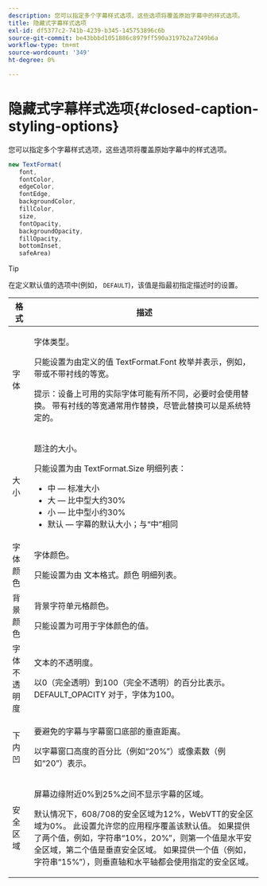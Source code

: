 ```yaml
---
description: 您可以指定多个字幕样式选项，这些选项将覆盖原始字幕中的样式选项。
title: 隐藏式字幕样式选项
exl-id: df5377c2-741b-4239-b345-145753896c6b
source-git-commit: be43bbbd1051886c8979ff590a3197b2a7249b6a
workflow-type: tm+mt
source-wordcount: '349'
ht-degree: 0%

---
```


# 隐藏式字幕样式选项{#closed-caption-styling-options}

您可以指定多个字幕样式选项，这些选项将覆盖原始字幕中的样式选项。

```js
new TextFormat( 
   font,  
   fontColor,  
   edgeColor,  
   fontEdge,  
   backgroundColor,  
   fillColor,  
   size,  
   fontOpacity,  
   backgroundOpacity,  
   fillOpacity, 
   bottomInset, 
   safeArea) 
```

>[!TIP]
>
>在定义默认值的选项中(例如， `DEFAULT`)，该值是指最初指定描述时的设置。

<table frame="all" colsep="1" rowsep="1" id="table_87205DEFEE384AF4AF83952B15E18A42"> 
 <thead> 
  <tr rowsep="1"> 
   <th colname="1" class="entry"> 格式 </th> 
   <th colname="2" class="entry"> 描述 </th> 
  </tr> 
 </thead>
 <tbody> 
  <tr rowsep="1"> 
   <td colname="1"> 字体 </td> 
   <td colname="2"> <p>字体类型。 </p> <p>只能设置为由定义的值 <span class="codeph"> TextFormat.Font </span> 枚举并表示，例如，带或不带衬线的等宽。 </p> <p>提示：设备上可用的实际字体可能有所不同，必要时会使用替换。 带有衬线的等宽通常用作替换，尽管此替换可以是系统特定的。 </p> </td> 
  </tr> 
  <tr rowsep="1"> 
   <td colname="1"> 大小 </td> 
   <td colname="2"> <p>题注的大小。 </p> <p> 只能设置为由 <span class="codeph"> TextFormat.Size </span> 明细列表： 
     <ul compact="yes" id="ul_544BFC7A46474A74839477108F1AB1E9"> 
      <li id="li_A592ED46B8DF4D8FAD7AF3BD931A712B"> <span class="codeph"> 中 </span>  — 标准大小 </li> 
      <li id="li_4F8CEDE54965430EB707DD3D5B2E3F87"> <span class="codeph"> 大 </span>  — 比中型大约30% </li> 
      <li id="li_D78D823883F54D869118BAB58257E377"> <span class="codeph"> 小 </span>  — 比中型小约30% </li> 
      <li id="li_9299C13408584A38835F8D91BD048083"> <span class="codeph"> 默认 </span>  — 字幕的默认大小；与“中”相同 </li> 
     </ul> </p> </td> 
  </tr> 
  <tr rowsep="1"> 
   <td colname="1"> 字体颜色 </td> 
   <td colname="2"> <p>字体颜色。 </p> <p>只能设置为由 <span class="codeph"> 文本格式。颜色 </span> 明细列表。 </p> </td> 
  </tr> 
  <tr rowsep="1"> 
   <td colname="1"> 背景颜色 </td> 
   <td colname="2"> <p>背景字符单元格颜色。 </p> <p>只能设置为可用于字体颜色的值。 </p> </td> 
  </tr> 
  <tr rowsep="1"> 
   <td colname="1"> 字体不透明度 </td> 
   <td colname="2"> <p>文本的不透明度。 </p> <p>以0（完全透明）到100（完全不透明）的百分比表示。 <span class="codeph"> DEFAULT_OPACITY </span> 对于，字体为100。 </p> </td> 
  </tr> 
  <tr rowsep="1"> 
   <td colname="1"> 下内凹 </td> 
   <td colname="2"> <p>要避免的字幕与字幕窗口底部的垂直距离。 </p> <p>以字幕窗口高度的百分比（例如“20%”）或像素数（例如“20”）表示。 </p> </td> 
  </tr> 
  <tr rowsep="1"> 
   <td colname="1"> 安全区域 </td> 
   <td colname="2"> <p>屏幕边缘附近0%到25%之间不显示字幕的区域。 </p> <p>默认情况下，608/708的安全区域为12%，WebVTT的安全区域为0%。 此设置允许您的应用程序覆盖该默认值。 如果提供了两个值，例如，字符串“10%，20%”，则第一个值是水平安全区域，第二个值是垂直安全区域。 如果提供一个值（例如，字符串“15%”），则垂直轴和水平轴都会使用指定的安全区域。 </p> </td> 
  </tr> 
 </tbody> 
</table>
